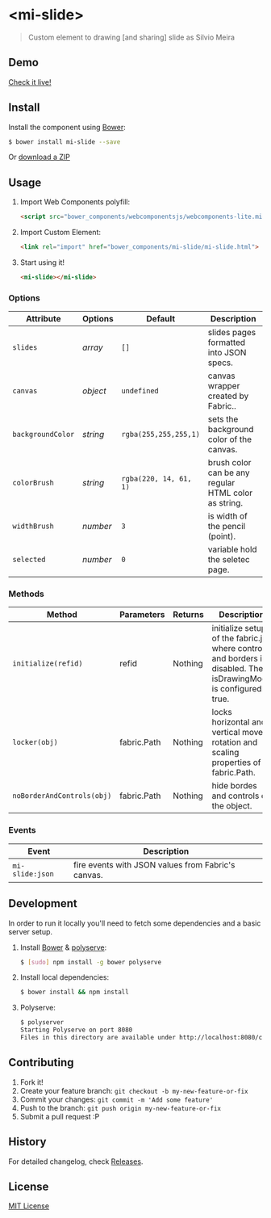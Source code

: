 # &lt;mi-slide&gt;

> Custom element to drawing [and sharing] slide as Silvio Meira

## Demo

[Check it live!](http://horacioibrahim.github.io/mi-slide)

## Install

Install the component using [Bower](http://bower.io):

```sh
$ bower install mi-slide --save
```

Or [download a ZIP](https://github.com/horacioibrahim/mi-slide/archive/gh-pages.zip)

## Usage

1. Import Web Components polyfill:

    ```html
    <script src="bower_components/webcomponentsjs/webcomponents-lite.min.js"></script>
    ```

2. Import Custom Element:

    ```html
    <link rel="import" href="bower_components/mi-slide/mi-slide.html">
    ```

3. Start using it!

    ```html
    <mi-slide></mi-slide>
    ```
  
### Options

Attribute   | Options   | Default   | Description
---         | ---       |---        |---  
`slides` | *array* | `[]` | slides pages formatted into JSON specs.
`canvas`   | *object*  | `undefined`|  canvas wrapper created by Fabric.. 
`backgroundColor`  | *string* | `rgba(255,255,255,1)` |  sets the background color of the canvas.
`colorBrush`   | *string*  | `rgba(220, 14, 61, 1)`| brush color can be any regular HTML color as string.
`widthBrush`   | *number*  | `3`| is width of the pencil (point).
`selected` | *number* | `0` | variable hold the seletec page. 


### Methods

Method  | Parameters    | Returns   | Description
---     |---            |---        |---
`initialize(refid)`| refid       | Nothing    | initialize setup of the fabric.js where controls and borders is disabled. The isDrawingMode is configured to true.
`locker(obj)`| fabric.Path        |Nothing    | locks horizontal and vertical move, rotation and scaling properties of a fabric.Path.
`noBorderAndControls(obj)`| fabric.Path      |Nothing    | hide bordes and controls of the object.

### Events
Event   | Description
---     | ---
`mi-slide:json`| fire events with JSON values from Fabric's canvas.

## Development

In order to run it locally you'll need to fetch some dependencies and a basic server setup.

1. Install [Bower](http://bower.io/) & [polyserve](https://github.com/PolymerLabs/polyserve/):

    ```sh
    $ [sudo] npm install -g bower polyserve
    ```

2. Install local dependencies:

    ```sh
    $ bower install && npm install
    ```

3. Polyserve:
    ```sh
    $ polyserver
    Starting Polyserve on port 8080
    Files in this directory are available under http://localhost:8080/components/mi-slide/
    ```

## Contributing 
1. Fork it!
2. Create your feature branch: `git checkout -b my-new-feature-or-fix`
3. Commit your changes: `git commit -m 'Add some feature'`
4. Push to the branch: `git push origin my-new-feature-or-fix`
5. Submit a pull request :P

## History

For detailed changelog, check [Releases](https://github.com/horacioibrahim/mi-slide/releases).


## License
[MIT License](http://horacioibrahim.mit-license.org)
